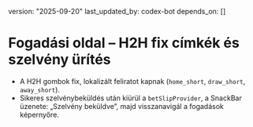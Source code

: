 version: "2025-09-20"
last_updated_by: codex-bot
depends_on: []

# Fogadási oldal – H2H fix címkék és szelvény ürítés

- A H2H gombok fix, lokalizált feliratot kapnak (`home_short`, `draw_short`, `away_short`).
- Sikeres szelvénybeküldés után kiürül a `betSlipProvider`, a SnackBar üzenete: „Szelvény beküldve”, majd visszanavigál a fogadások képernyőre.
